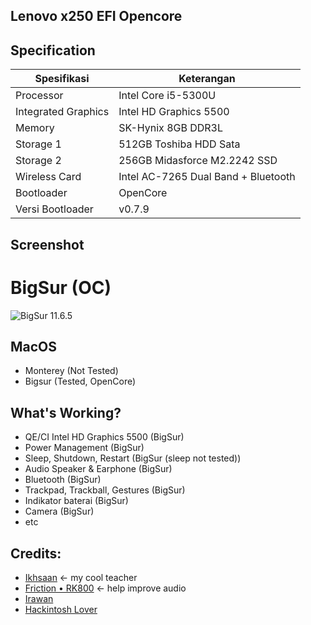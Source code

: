 ## Lenovo x250 EFI Opencore

## Specification
Spesifikasi | Keterangan
----------- | -----------
Processor | Intel Core i5-5300U
Integrated Graphics | Intel HD Graphics 5500
Memory | SK-Hynix 8GB DDR3L
Storage 1 | 512GB Toshiba HDD Sata
Storage 2 | 256GB Midasforce M2.2242 SSD
Wireless Card | Intel AC-7265 Dual Band + Bluetooth
Bootloader | OpenCore
Versi Bootloader | v0.7.9

## Screenshot
# BigSur (OC)
![BigSur 11.6.5](https://raw.githubusercontent.com/zamprjkt/Lenovo-Thinkpad-X250-Hackintosh/main/screenshot/2022-03-28.png)

## MacOS
- Monterey (Not Tested)
- Bigsur (Tested, OpenCore)

## What's Working?
- QE/CI Intel HD Graphics 5500 (BigSur)
- Power Management (BigSur)
- Sleep, Shutdown, Restart (BigSur (sleep not tested))
- Audio Speaker & Earphone (BigSur)
- Bluetooth (BigSur)
- Trackpad, Trackball, Gestures (BigSur)
- Indikator baterai (BigSur)
- Camera (BigSur)
- etc

## Credits:
- [Ikhsaan](https://github.com/exxncss) <- my cool teacher
- [Friction • RK800](https://t.me/gerobaksariroti) <- help improve audio
- [Irawan](https://t.me/irawansalt)
- [Hackintosh Lover](https://t.me/HackintoshLover)

